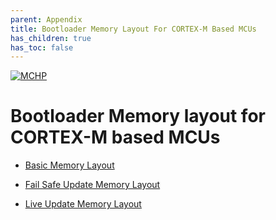 ```yaml
---
parent: Appendix
title: Bootloader Memory Layout For CORTEX-M Based MCUs
has_children: true
has_toc: false
---
```


[![MCHP](https://www.microchip.com/ResourcePackages/Microchip/assets/dist/images/logo.png)](https://www.microchip.com)

# Bootloader Memory layout for CORTEX-M based MCUs

- [Basic Memory Layout](./arm_bootloader_memory_layout_basic.md)

- [Fail Safe Update Memory Layout](./arm_bootloader_memory_layout_fail_safe_update.md)

- [Live Update Memory Layout](./arm_bootloader_memory_layout_live_update.md)
